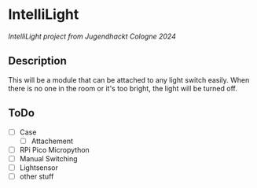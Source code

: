 # IntelliLight
*IntelliLight project from Jugendhackt Cologne 2024*


## Description
This will be a module that can be attached to any light switch easily. When there is no one in the room or it's too bright, the light will be turned off.

## ToDo
- [ ] Case
  - [ ] Attachement
- [ ] RPi Pico Micropython
- [ ] Manual Switching
- [ ] Lightsensor
- [ ] other stuff
